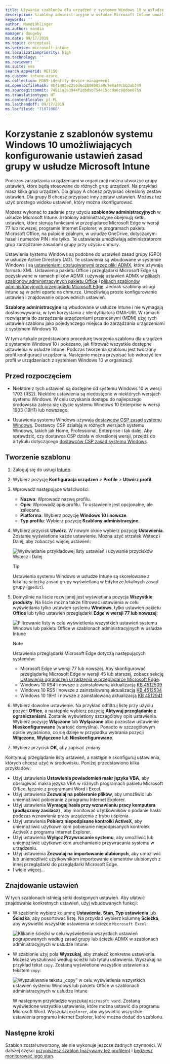 ```yaml
---
title: Używanie szablonów dla urządzeń z systemem Windows 10 w usłudze Microsoft Intune — Azure | Microsoft Docs
description: Szablony administracyjne w usłudze Microsoft Intune umożliwiają tworzenie grup ustawień dla urządzeń z systemem Windows 10. Użyj tych ustawień w profilu konfiguracji urządzenia, aby sterować programami pakietu Office, przeglądarką Microsoft Edge, zabezpieczać funkcje w programie Internet Explorer, kontrolować dostęp do usługi OneDrive, korzystać z funkcji pulpitu zdalnego, włączać autoodtwarzanie, konfigurować ustawienia zarządzania energią, używać drukowania HTTP, używać różnych opcji logowania użytkowników oraz sterować rozmiarem dziennika zdarzeń.
keywords: ''
author: MandiOhlinger
ms.author: mandia
manager: dougeby
ms.date: 09/17/2019
ms.topic: conceptual
ms.service: microsoft-intune
ms.localizationpriority: high
ms.technology: ''
ms.reviewer: ''
ms.suite: ems
search.appverid: MET150
ms.custom: intune-azure
ms.collection: M365-identity-device-management
ms.openlocfilehash: 8b41405e2256d6d2608b05a9c7e8a40cbb3ab349
ms.sourcegitcommit: 74911a263944f2dbd9b754415ccda6c68dae0759
ms.translationtype: HT
ms.contentlocale: pl-PL
ms.lasthandoff: 09/17/2019
ms.locfileid: "71071068"
---
```

# <a name="use-windows-10-templates-to-configure-group-policy-settings-in-microsoft-intune"></a>Korzystanie z szablonów systemu Windows 10 umożliwiających konfigurowanie ustawień zasad grupy w usłudze Microsoft Intune

Podczas zarządzania urządzeniami w organizacji można utworzyć grupy ustawień, które będą stosowane do różnych grup urządzeń. Na przykład masz kilka grup urządzeń. Dla grupy A chcesz przypisać określony zestaw ustawień. Dla grupy B chcesz przypisać inny zestaw ustawień. Możesz też użyć prostego widoku ustawień, który można skonfigurować.

Możesz wykonać to zadanie przy użyciu **szablonów administracyjnych** w usłudze Microsoft Intune. Szablony administracyjne obejmują setki ustawień, które sterują funkcjami w przeglądarce Microsoft Edge w wersji 77 lub nowszej, programie Internet Explorer, w programach pakietu Microsoft Office, na pulpicie zdalnym, w usłudze OneDrive, dotyczącymi haseł i numerów PIN i nie tylko. Te ustawienia umożliwiają administratorom grup zarządzanie zasadami grupy przy użyciu chmury.

Ustawienia systemu Windows są podobne do ustawień zasad grupy (GPO) w usłudze Active Directory (AD). Te ustawienia są wbudowane w systemie Windows i są [ustawieniami obsługiwanymi przez pliki ADMX](https://docs.microsoft.com/windows/client-management/mdm/understanding-admx-backed-policies), które używają formatu XML. Ustawienia pakietu Office i przeglądarki Microsoft Edge są pozyskiwane w ramach plików ADMX i używają ustawień ADMX w [plikach szablonów administracyjnych pakietu Office](https://www.microsoft.com/download/details.aspx?id=49030) i [plikach szablonów administracyjnych przeglądarki Microsoft Edge](https://www.microsoftedgeinsider.com/enterprise). Jednak szablony usługi Intune są w pełni oparte na chmurze. Umożliwiają proste konfigurowanie ustawień i znajdowanie odpowiednich ustawień.

**Szablony administracyjne** są wbudowane w usłudze Intune i nie wymagają dostosowywania, w tym korzystania z identyfikatora OMA-URI. W ramach rozwiązania do zarządzania urządzeniami przenośnymi (MDM) użyj tych ustawień szablonu jako pojedynczego miejsca do zarządzania urządzeniami z systemem Windows 10.

W tym artykule przedstawiono procedurę tworzenia szablonu dla urządzeń z systemem Windows 10 i pokazano, jak filtrować wszystkie dostępne ustawienia w usłudze Intune. Podczas tworzenia szablonu jest tworzony profil konfiguracji urządzenia. Następnie można przypisać lub wdrożyć ten profil w urządzeniach z systemem Windows 10 w organizacji.

## <a name="before-you-begin"></a>Przed rozpoczęciem

- Niektóre z tych ustawień są dostępne od systemu Windows 10 w wersji 1703 (RS2). Niektóre ustawienia są niedostępne w niektórych wersjach systemu Windows. W celu uzyskania dostępu do najlepszego środowiska zaleca się użycie systemu Windows 10 Enterprise w wersji 1903 (19H1) lub nowszego.

- Ustawienia systemu Windows używają [dostawców CSP zasad systemu Windows](https://docs.microsoft.com/windows/client-management/mdm/policy-configuration-service-provider#admx-backed-policies). Dostawcy CSP działają w różnych wersjach systemu Windows, takich jak Home, Professional, Enterprise i tak dalej. Aby sprawdzić, czy dostawca CSP działa w określonej wersji, przejdź do artykułu dotyczącego [dostawców CSP zasad systemu Windows](https://docs.microsoft.com/windows/client-management/mdm/policy-configuration-service-provider#admx-backed-policies).

## <a name="create-a-template"></a>Tworzenie szablonu

1. Zaloguj się do usługi [Intune](https://go.microsoft.com/fwlink/?linkid=2090973).
2. Wybierz pozycję **Konfiguracja urządzeń** > **Profile** > **Utwórz profil**.
3. Wprowadź następujące właściwości:

    - **Nazwa**: Wprowadź nazwę profilu.
    - **Opis**: Wprowadź opis profilu. To ustawienie jest opcjonalne, ale zalecane.
    - **Platforma**: Wybierz pozycję **Windows 10 i nowsze**.
    - **Typ profilu**: Wybierz pozycję **Szablony administracyjne**.

4. Wybierz przycisk **Utwórz**. W nowym oknie wybierz pozycję **Ustawienia**. Zostanie wyświetlone każde ustawienie. Można użyć strzałek Wstecz i Dalej, aby zobaczyć więcej ustawień:

    ![Wyświetlanie przykładowej listy ustawień i używanie przycisków Wstecz i Dalej](./media/administrative-templates-windows/administrative-templates-sample-settings-list.png)

    > [!TIP]
    > Ustawienia systemu Windows w usłudze Intune są skorelowane z lokalną ścieżką zasad grupy wyświetlaną w Edytorze lokalnych zasad grupy (`gpedit`).

5. Domyślnie na liście rozwijanej jest wyświetlana pozycja **Wszystkie produkty**. Na liście można także filtrować ustawienia w celu wyświetlania tylko ustawień systemu **Windows**, tylko ustawień pakietu **Office** lub tylko ustawień przeglądarki **Edge w wersji 77 lub nowszej**:

    ![Filtrowanie listy w celu wyświetlenia wszystkich ustawień systemu Windows lub pakietu Office w szablonach administracyjnych w usłudze Intune](./media/administrative-templates-windows/administrative-templates-choose-windows-office-all-products.png)

    > [!NOTE]
    > Ustawienia przeglądarki Microsoft Edge dotyczą następujących systemów:
    >
    > - Microsoft Edge w wersji 77 lub nowszej. Aby skonfigurować przeglądarkę Microsoft Edge w wersji 45 lub starszej, zobacz sekcję [Ustawienia ograniczeń urządzenia w przeglądarce Microsoft Edge](device-restrictions-windows-10.md#microsoft-edge-browser).
    > - Windows 10 RS4 i nowsze z zainstalowaną aktualizacją [KB 4512509](https://support.microsoft.com/kb/4512509)
    > - Windows 10 RS5 i nowsze z zainstalowaną aktualizacją [KB 4512534](https://support.microsoft.com/kb/4512534)
    > - Windows 10 19H1 i nowsze z zainstalowaną aktualizacją [KB 4512941](https://support.microsoft.com/kb/4512941)

6. Wybierz dowolne ustawienie. Na przykład odfiltruj listę przy użyciu pozycji **Office**, a następnie wybierz pozycję **Aktywuj przeglądanie z ograniczeniami**. Zostanie wyświetlony szczegółowy opis ustawienia. Wybierz pozycję **Włączone** lub **Wyłączone** albo pozostaw ustawienie **Nieskonfigurowane** (wartość domyślna). Ponadto w szczegółowym opisie wyjaśniono, co się dzieje w przypadku wybrania pozycji **Włączone**, **Wyłączone** lub **Nieskonfigurowane**.
7. Wybierz przycisk **OK**, aby zapisać zmiany.

Kontynuuj przeglądanie listy ustawień, a następnie skonfiguruj ustawienia, których chcesz użyć w środowisku. Poniżej przedstawiono kilka przykładów:

- Użyj ustawienia **Ustawienia powiadomień makr języka VBA**, aby obsługiwać makra języka VBA w różnych programach pakietu Microsoft Office, łącznie z programami Word i Excel.
- Użyj ustawienia **Zezwalaj na pobieranie plików**, aby umożliwić lub uniemożliwić pobieranie z programu Internet Explorer.
- Użyj ustawienia **Wymagaj hasła przy wznawianiu pracy komputera (podłączony zasilacz)** , aby monitować użytkowników o podanie hasła podczas wznawiania pracy urządzenia z trybu uśpienia.
- Użyj ustawienia **Pobierz niepodpisane kontrolki ActiveX**, aby uniemożliwić użytkownikom pobieranie niepodpisanych kontrolek ActiveX z programu Internet Explorer.
- Użyj ustawienia **Wyłącz Przywracanie systemu**, aby umożliwić lub uniemożliwić użytkownikom uruchamianie przywracania systemu w urządzeniu.
- Użyj ustawienia **Zezwalaj na importowanie ulubionych**, aby umożliwić lub uniemożliwić użytkownikom importowanie elementów ulubionych z innej przeglądarki do przeglądarki Microsoft Edge.
- I wiele więcej...

## <a name="find-some-settings"></a>Znajdowanie ustawień

W tych szablonach istnieją setki dostępnych ustawień. Aby ułatwić znajdowanie konkretnych ustawień, użyj wbudowanych funkcji:

- W szablonie wybierz kolumnę **Ustawienia**, **Stan**, **Typ ustawienia** lub **Ścieżka**, aby posortować listę. Na przykład wybierz kolumnę **Ścieżka**, aby wyświetlić wszystkie ustawienia w ścieżce `Microsoft Excel`:

  ![Klikanie ścieżki w celu wyświetlenia wszystkich ustawień pogrupowanych według zasad grupy lub ścieżki ADMX w szablonach administracyjnych w usłudze Intune](./media/administrative-templates-windows/path-filter-shows-excel-options.png)

- W szablonie użyj pola **Wyszukaj**, aby znaleźć konkretne ustawienia. Możesz wyszukiwać według ścieżki lub tytułu ustawienia. Wyszukaj na przykład tekst `copy`. Zostaną wyświetlone wszystkie ustawienia z tekstem `copy`:

  ![Wyszukiwanie tekstu „copy” w celu wyświetlenia wszystkich ustawień systemu Windows lub pakietu Office w szablonach administracyjnych w usłudze Intune](./media/administrative-templates-windows/search-copy-settings.png) 

  W następnym przykładzie wyszukaj `microsoft word`. Zostaną wyświetlone wszystkie ustawienia, które można ustawić dla programu Microsoft Word. Wyszukaj `explorer`, aby wyświetlić wszystkie ustawienia programu Internet Explorer, które można dodać do szablonu.

## <a name="next-steps"></a>Następne kroki

Szablon został utworzony, ale nie wykonuje jeszcze żadnych czynności. W dalszej części [przypiszesz szablon (nazywany też profilem)](device-profile-assign.md) i [będziesz monitorować jego stan](device-profile-monitor.md).
